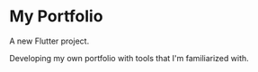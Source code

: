 # My Portfolio

A new Flutter project.

Developing my own portfolio with tools that I'm familiarized with.
